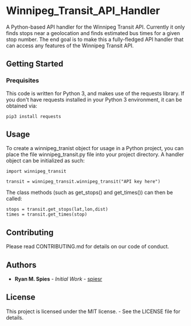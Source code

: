 # Winnipeg_Transit_API_Handler
A Python-based API handler for the Winnipeg Transit API. Currently it only finds stops near a geolocation and finds estimated bus times for a given stop number. The end goal is to make this a fully-fledged API handler that can access any features of the Winnipeg Transit API.

## Getting Started

### Prequisites
This code is written for Python 3, and makes use of the requests library. If you don't have requests installed in your Python 3 environment, it can be obtained via:
```
pip3 install requests
```

## Usage
To create a winnipeg_tranist object for usage in a Python project, you can place the file winnipeg_transit.py file into your project directory. A handler object can be initialized as such:
```
import winnipeg_transit

transit = winnipeg_transit.winnipeg_transit("API key here")
```
The class methods (such as get_stops() and get_times()) can then be called:
```
stops = transit.get_stops(lat,lon,dist)
times = transit.get_times(stop)
```

## Contributing

Please read CONTRIBUTING.md for details on our code of conduct.

## Authors
* **Ryan M. Spies** - *Initial Work* - [spiesr](https://github.com/spiesr)

## License
This project is licensed under the MIT license. - See the LICENSE file for details.
